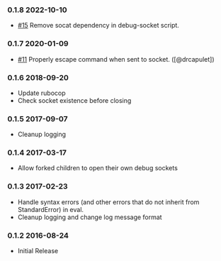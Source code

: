 ### 0.1.8 2022-10-10

- [#15](https://github.com/square/debug_socket/pull/15)
  Remove socat dependency in debug-socket script.

### 0.1.7 2020-01-09

- [#11](https://github.com/square/debug_socket/pull/11)
  Properly escape command when sent to socket.
  ([@drcapulet])

### 0.1.6 2018-09-20
- Update rubocop
- Check socket existence before closing

### 0.1.5 2017-09-07
- Cleanup logging

### 0.1.4 2017-03-17
- Allow forked children to open their own debug sockets

### 0.1.3 2017-02-23
- Handle syntax errors (and other errors that do not inherit from StandardError) in eval.
- Cleanup logging and change log message format

### 0.1.2 2016-08-24
- Initial Release
